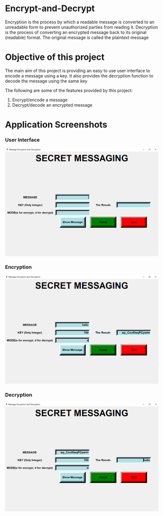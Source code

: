 # Encrypt-and-Decrypt

Encryption is the process by which a readable message is converted to an unreadable form to prevent unauthorized parties from reading it.
Decryption is the process of converting an encrypted message back to its original (readable) format.
The original message is called the plaintext message

# Objective of this project
The main aim of this project is providing an easy to use user interface to encode a message using a key. It also provides the decryption function to decode the message using the same key

The following are some of the features provided by this project:

1. Encrypt/encode a message
2. Decrypt/decode an encrypted message

# Application Screenshots

### User Interface
<img src="readme-images/user%20interface.png" width="600">

### Encryption
<img src="readme-images/encrypt.png" width="600">

### Decryption
<img src="readme-images/decrypt.png" width="600">
